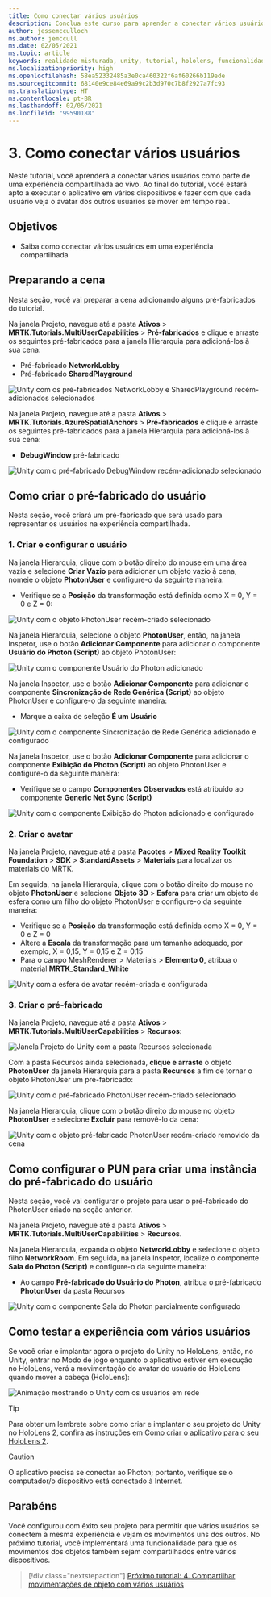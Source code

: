 ```yaml
---
title: Como conectar vários usuários
description: Conclua este curso para aprender a conectar vários usuários em um aplicativo de realidade misturada do HoloLens 2.
author: jessemcculloch
ms.author: jemccull
ms.date: 02/05/2021
ms.topic: article
keywords: realidade misturada, unity, tutorial, hololens, funcionalidades de multiusuários, Photon, MRTK, kit de ferramentas de realidade misturada, UWP, âncoras espaciais do Azure
ms.localizationpriority: high
ms.openlocfilehash: 58ea52332485a3e0ca460322f6af60266b119ede
ms.sourcegitcommit: 68140e9ce84e69a99c2b3d970c7b8f2927a7fc93
ms.translationtype: HT
ms.contentlocale: pt-BR
ms.lasthandoff: 02/05/2021
ms.locfileid: "99590188"
---
```

# <a name="3-connecting-multiple-users"></a>3. Como conectar vários usuários

Neste tutorial, você aprenderá a conectar vários usuários como parte de uma experiência compartilhada ao vivo. Ao final do tutorial, você estará apto a executar o aplicativo em vários dispositivos e fazer com que cada usuário veja o avatar dos outros usuários se mover em tempo real.

## <a name="objectives"></a>Objetivos

* Saiba como conectar vários usuários em uma experiência compartilhada

## <a name="preparing-the-scene"></a>Preparando a cena

Nesta seção, você vai preparar a cena adicionando alguns pré-fabricados do tutorial.

Na janela Projeto, navegue até a pasta **Ativos** > **MRTK.Tutorials.MultiUserCapabilities** > **Pré-fabricados** e clique e arraste os seguintes pré-fabricados para a janela Hierarquia para adicioná-los à sua cena:

* Pré-fabricado **NetworkLobby**
* Pré-fabricado **SharedPlayground**

![Unity com os pré-fabricados NetworkLobby e SharedPlayground recém-adicionados selecionados](images/mr-learning-sharing/sharing-03-section1-step1-1.png)

Na janela Projeto, navegue até a pasta **Ativos** > **MRTK.Tutorials.AzureSpatialAnchors** > **Pré-fabricados** e clique e arraste os seguintes pré-fabricados para a janela Hierarquia para adicioná-los à sua cena:

* **DebugWindow** pré-fabricado

![Unity com o pré-fabricado DebugWindow recém-adicionado selecionado](images/mr-learning-sharing/sharing-03-section1-step1-2.png)

## <a name="creating-the-user-prefab"></a>Como criar o pré-fabricado do usuário

Nesta seção, você criará um pré-fabricado que será usado para representar os usuários na experiência compartilhada.

### <a name="1-create-and-configure-the-user"></a>1. Criar e configurar o usuário

Na janela Hierarquia, clique com o botão direito do mouse em uma área vazia e selecione **Criar Vazio** para adicionar um objeto vazio à cena, nomeie o objeto **PhotonUser** e configure-o da seguinte maneira:

* Verifique se a **Posição** da transformação está definida como X = 0, Y = 0 e Z = 0:

![Unity com o objeto PhotonUser recém-criado selecionado](images/mr-learning-sharing/sharing-03-section2-step1-1.png)

Na janela Hierarquia, selecione o objeto **PhotonUser**, então, na janela Inspetor, use o botão **Adicionar Componente** para adicionar o componente **Usuário do Photon (Script)** ao objeto PhotonUser:

![Unity com o componente Usuário do Photon adicionado](images/mr-learning-sharing/sharing-03-section2-step1-2.png)

Na janela Inspetor, use o botão **Adicionar Componente** para adicionar o componente **Sincronização de Rede Genérica (Script)** ao objeto PhotonUser e configure-o da seguinte maneira:

* Marque a caixa de seleção **É um Usuário**

![Unity com o componente Sincronização de Rede Genérica adicionado e configurado](images/mr-learning-sharing/sharing-03-section2-step1-3.png)

Na janela Inspetor, use o botão **Adicionar Componente** para adicionar o componente **Exibição do Photon (Script)** ao objeto PhotonUser e configure-o da seguinte maneira:

* Verifique se o campo **Componentes Observados** está atribuído ao componente **Generic Net Sync (Script)**

![Unity com o componente Exibição do Photon adicionado e configurado](images/mr-learning-sharing/sharing-03-section2-step1-4.png)

### <a name="2-create-the-avatar"></a>2. Criar o avatar

Na janela Projeto, navegue até a pasta **Pacotes** > **Mixed Reality Toolkit Foundation** > **SDK** > **StandardAssets** > **Materiais** para localizar os materiais do MRTK.

Em seguida, na janela Hierarquia, clique com o botão direito do mouse no objeto **PhotonUser** e selecione **Objeto 3D** > **Esfera** para criar um objeto de esfera como um filho do objeto PhotonUser e configure-o da seguinte maneira:

* Verifique se a **Posição** da transformação está definida como X = 0, Y = 0 e Z = 0
* Altere a **Escala** da transformação para um tamanho adequado, por exemplo, X = 0,15, Y = 0,15 e Z = 0,15
* Para o campo MeshRenderer > Materiais > **Elemento 0**, atribua o material **MRTK_Standard_White**

![Unity com a esfera de avatar recém-criada e configurada](images/mr-learning-sharing/sharing-03-section2-step2-1.png)

### <a name="3-create-the-prefab"></a>3. Criar o pré-fabricado

Na janela Projeto, navegue até a pasta **Ativos** > **MRTK.Tutorials.MultiUserCapabilities** > **Recursos**:

![Janela Projeto do Unity com a pasta Recursos selecionada](images/mr-learning-sharing/sharing-03-section2-step3-1.png)

Com a pasta Recursos ainda selecionada, **clique e arraste** o objeto **PhotonUser** da janela Hierarquia para a pasta **Recursos** a fim de tornar o objeto PhotonUser um pré-fabricado:

![Unity com o pré-fabricado PhotonUser recém-criado selecionado](images/mr-learning-sharing/sharing-03-section2-step3-2.png)

Na janela Hierarquia, clique com o botão direito do mouse no objeto **PhotonUser** e selecione **Excluir** para removê-lo da cena:

![Unity com o objeto pré-fabricado PhotonUser recém-criado removido da cena](images/mr-learning-sharing/sharing-03-section2-step3-3.png)

## <a name="configuring-pun-to-instantiate-the-user-prefab"></a>Como configurar o PUN para criar uma instância do pré-fabricado do usuário

Nesta seção, você vai configurar o projeto para usar o pré-fabricado do PhotonUser criado na seção anterior.

Na janela Projeto, navegue até a pasta **Ativos** > **MRTK.Tutorials.MultiUserCapabilities** > **Recursos**.

Na janela Hierarquia, expanda o objeto **NetworkLobby** e selecione o objeto filho **NetworkRoom**. Em seguida, na janela Inspetor, localize o componente **Sala do Photon (Script)** e configure-o da seguinte maneira:

* Ao campo **Pré-fabricado do Usuário do Photon**, atribua o pré-fabricado **PhotonUser** da pasta Recursos

![Unity com o componente Sala do Photon parcialmente configurado](images/mr-learning-sharing/sharing-03-section3-step1-1.png)

## <a name="trying-the-experience-with-multiple-users"></a>Como testar a experiência com vários usuários

Se você criar e implantar agora o projeto do Unity no HoloLens, então, no Unity, entrar no Modo de jogo enquanto o aplicativo estiver em execução no HoloLens, verá a movimentação do avatar do usuário do HoloLens quando mover a cabeça (HoloLens):

![Animação mostrando o Unity com os usuários em rede](images/mr-learning-sharing/sharing-03-section4-step1-1.gif)

> [!TIP]
> Para obter um lembrete sobre como criar e implantar o seu projeto do Unity no HoloLens 2, confira as instruções em [Como criar o aplicativo para o seu HoloLens 2](mr-learning-base-02.md#building-your-application-to-your-hololens-2).

> [!CAUTION]
> O aplicativo precisa se conectar ao Photon; portanto, verifique se o computador/o dispositivo está conectado à Internet.

## <a name="congratulations"></a>Parabéns

Você configurou com êxito seu projeto para permitir que vários usuários se conectem à mesma experiência e vejam os movimentos uns dos outros. No próximo tutorial, você implementará uma funcionalidade para que os movimentos dos objetos também sejam compartilhados entre vários dispositivos.

> [!div class="nextstepaction"]
> [Próximo tutorial: 4. Compartilhar movimentações de objeto com vários usuários](mr-learning-sharing-04.md)
